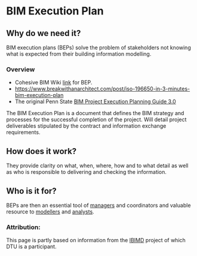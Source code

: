 # BIM Execution Plan

## Why do we need it?
BIM execution plans (BEPs) solve the problem of stakeholders not knowing what is expected from their building information modelling.

### Overview
* Cohesive BIM Wiki [link](https://www.designingbuildings.co.uk/wiki/BIM_execution_plan_BEP) for BEP.
* https://www.breakwithanarchitect.com/post/iso-196650-in-3-minutes-bim-execution-plan
* The original Penn State [BIM Project Execution Planning Guide 3.0](https://psu.pb.unizin.org/bimprojectexecutionplanning/)

The BIM Execution Plan is a document that defines the BIM strategy and processes for the successful completion of the project. Will detail project deliverables stipulated by the contract and information exchange requirements.​

## How does it work?
They provide clarity on what, when, where, how and to what detail as well as who is responsible to delivering and checking the information.

## Who is it for?
BEPs are then an essential tool of [managers] and coordinators and valuable resource to [modellers] and [analysts]. 

### Attribution:
This page is partly based on information from the [IBIMD](https://www.ct.upt.ro/IBIMD/) project of which DTU is a participant.

[managers]: /Roles/Manager
[modellers]: /Roles/Modeller
[analysts]: /Roles/Analyst
